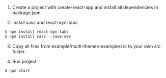 1. Create a project with create-react-app and install all dependencies in package.json

2. Install sass and react-dyn-tabs

```js
$ npm install react-dyn-tabs
$ npm install sass --save-dev
```

3. Copy all files from example/multi-themes-example/src to your own src folder.

4. Run project

```js
$ npm start
```

